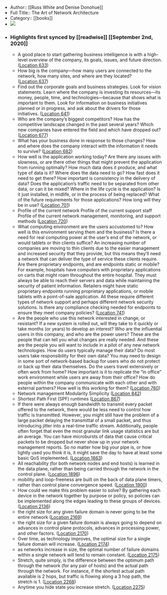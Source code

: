 - Author:: [[Russ White and Denise Donohue]]
- Full Title:: The Art of Network Architecture
- Category:: [[books]]
- ![](https://images-na.ssl-images-amazon.com/images/I/51isRNWFK9L._SL400_.jpg)
- ### Highlights first synced by [[readwise]] [[September 2nd, 2020]]
    - A good place to start gathering business intelligence is with a high-level overview of the company, its goals, issues, and future direction. ([Location 633](https://readwise.io/to_kindle?action=open&asin=B00JF5CP5O&location=633))
    - How big is the company—how many users are connected to the network, how many sites, and where are they located? ([Location 637](https://readwise.io/to_kindle?action=open&asin=B00JF5CP5O&location=637))
    - Find out the corporate goals and business strategies. Look for vision statements. Learn where the company is investing its resources—its money, people, time, and technologies—because that shows what is important to them. Look for information on business initiatives planned or in progress, and ask about the drivers for those initiatives. ([Location 641](https://readwise.io/to_kindle?action=open&asin=B00JF5CP5O&location=641))
    - Who are the company’s biggest competitors? How has the competitive landscape changed in the past several years? Which new companies have entered the field and which have dropped out? ([Location 677](https://readwise.io/to_kindle?action=open&asin=B00JF5CP5O&location=677))
    - What has your business done in response to those changes? How and where does the company interact with the information it needs to survive? ([Location 682](https://readwise.io/to_kindle?action=open&asin=B00JF5CP5O&location=682))
    - How well is the application working today? Are there any issues with slowness, or are there other things that might prevent the application from running optimally? How much data does it produce, and what type of data is it? Where does the data need to go? How fast does it need to get there? How important is consistency in the delivery of data? Does the application’s traffic need to be separated from other data, or can it be mixed? Where in the life cycle is the application? Is it just installed, in midlife, or in the process of being replaced? What of the future requirements for those applications? How long will they be in use? ([Location 701](https://readwise.io/to_kindle?action=open&asin=B00JF5CP5O&location=701))
    - Profile of the current network Profile of the current support staff Profile of the current network management, monitoring, and support methods ([Location 720](https://readwise.io/to_kindle?action=open&asin=B00JF5CP5O&location=720))
    - What computing environment are the users accustomed to? How well is this environment serving them and the business? Is there a need for real computing power at the user’s end of the network, or would tablets or thin clients suffice? An increasing number of companies are moving to thin clients due to the easier management and increased security that they provide, but this means they’ll need a network that can deliver the type of service these clients require. Are there proprietary endpoints, and are endpoints static or mobile? For example, hospitals have computers with proprietary applications on carts that might roam throughout the entire hospital. They must always be able to reach their servers and data while maintaining the security of patient information. Retailers might have static proprietary endpoints running proprietary applications, or mobile tablets with a point-of-sale application. All these require different types of network support and perhaps different network security solutions. Is there any compliance checking needed for endpoints to ensure they meet company policies? ([Location 741](https://readwise.io/to_kindle?action=open&asin=B00JF5CP5O&location=741))
    - Are the people who use this network interested in change, or resistant? If a new system is rolled out, will they take to it quickly or take months (or years) to develop an interest? Who are the influential users in this company, and who are the power users? These are the people that can tell you what changes are really needed. And these are the people you will want to include in a pilot of any new network technologies. How do users typically manage their data? Do most users take responsibility for their own data? You may need to design in some sort of network-based backup for users who do not protect or back up their data themselves. Do the users travel extensively or often work from home? How important is it to replicate the “in office” work environment while users are away from their office? How do people within the company communicate with each other and with external partners? How well is this working for them? ([Location 760](https://readwise.io/to_kindle?action=open&asin=B00JF5CP5O&location=760))
    - Network management Modularity Simplicity ([Location 842](https://readwise.io/to_kindle?action=open&asin=B00JF5CP5O&location=842))
    - Shortest Path First (SPF) runtimes ([Location 867](https://readwise.io/to_kindle?action=open&asin=B00JF5CP5O&location=867))
    - If there were always enough bandwidth to transmit every packet offered to the network, there would be less need to control how traffic is transmitted. However, you might still have the problem of a large packet delaying the transmittal of a small packet, and thus introducing jitter into a real-time traffic stream. Additionally, people often forget that even the most granular link usage statistics are but an average. You can have microbursts of data that cause critical packets to be dropped but never show up in your network management reports. So no matter how big your pipe is, or how lightly used you think it is, it might save the day to have at least some basic QoS implemented. ([Location 1863](https://readwise.io/to_kindle?action=open&asin=B00JF5CP5O&location=1863))
    - All reachability (for both network nodes and end hosts) is learned in the data plane, rather than being carried through the network in the control plane. ([Location 1896](https://readwise.io/to_kindle?action=open&asin=B00JF5CP5O&location=1896))
    - mobility and loop-freeness are built on the back of data plane timers, rather than control plane convergence speed. ([Location 1900](https://readwise.io/to_kindle?action=open&asin=B00JF5CP5O&location=1900))
    - How could we make this problem easier to solve? By gathering each device in the network together by purpose or policy, so policies can be implemented along the edges leading to these groups of devices. ([Location 2136](https://readwise.io/to_kindle?action=open&asin=B00JF5CP5O&location=2136))
    - the right size for any given failure domain is never going to be the entire network ([Location 2169](https://readwise.io/to_kindle?action=open&asin=B00JF5CP5O&location=2169))
    - the right size for a given failure domain is always going to depend on advances in control plane protocols, advances in processing power, and other factors. ([Location 2170](https://readwise.io/to_kindle?action=open&asin=B00JF5CP5O&location=2170))
    - Over time, as technology improves, the optimal size for a single failure domain will increase. ([Location 2174](https://readwise.io/to_kindle?action=open&asin=B00JF5CP5O&location=2174))
    - as networks increase in size, the optimal number of failure domains within a single network will tend to remain constant. ([Location 2175](https://readwise.io/to_kindle?action=open&asin=B00JF5CP5O&location=2175))
    - Stretch, quite simply, is the difference between the optimum path through the network (for any pair of hosts) and the actual path through the network. For instance, if the shortest actual path available is 2 hops, but traffic is flowing along a 3 hop path, the stretch is 1. ([Location 2268](https://readwise.io/to_kindle?action=open&asin=B00JF5CP5O&location=2268))
    - Anytime you hide state you increase stretch. ([Location 2275](https://readwise.io/to_kindle?action=open&asin=B00JF5CP5O&location=2275))
